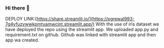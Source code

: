 ### Hi there 👋

<!--
**pgrewal993/pgrewal993** is a ✨ _special_ ✨ repository because its `README.md` (this file) appears on your GitHub profile.

Here are some ideas to get you started:

- 🌱 I’m currently learning Machine learning
- 👯 I’m looking to collaborate on sports with alberta girls club
- 🤔 I’m looking for help with my experience in managing teams
- 💬 Ask me about my future, my favourite movie and book i love.
- 📫 How to reach me: https://www.linkedin.com/in/parneet-kaur-grewal-661246262/
- 😄 Pronouns: She/Her
-->

DEPLOY LINK:[https://share.streamlit.io/](https://pgrewal993-7g4yfuzvwwkpmtyamwcjnt.streamlit.app/)
With the use of iris dataset we have deployed the repo using the streamlit app.
We uploaded app.py and requirement.txt on github.
Github was linked with streamlit app and then app wa created.
